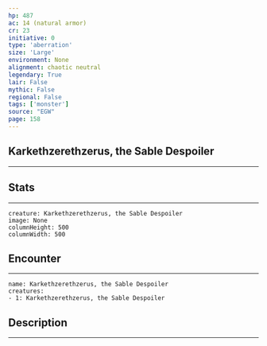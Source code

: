 ```yaml
---
hp: 487
ac: 14 (natural armor)
cr: 23
initiative: 0
type: 'aberration'    
size: 'Large'
environment: None
alignment: chaotic neutral
legendary: True
lair: False
mythic: False
regional: False
tags: ['monster']
source: "EGW"
page: 158
---
```


## Karkethzerethzerus, the Sable Despoiler
---



## Stats
---

```statblock
creature: Karkethzerethzerus, the Sable Despoiler
image: None
columnHeight: 500
columnWidth: 500
```

## Encounter
---

```encounter-table
name: Karkethzerethzerus, the Sable Despoiler
creatures:
- 1: Karkethzerethzerus, the Sable Despoiler
```

## Description
---




